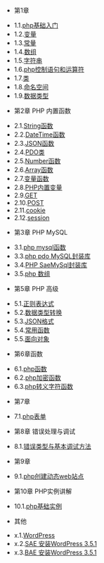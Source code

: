 * 第1章
 - 1.1.[php基础入门](1.1.md)
 - 1.2.[变量](1.2.md)
 - 1.3.[常量](1.3.md)
 - 1.4.[数组](1.4.md)
 - 1.5.[字符串](1.5.md)
 - 1.6.[php控制语句和运算符](1.6.md)
 - 1.7.[类](1.7.md)
 - 1.8.[命名空间](1.8.md)
 - 1.9.[数据类型](1.9.md)
* 第2章 PHP 内置函数
 - 2.1.[String函数](2.1.md)
 - 2.2.[DateTime函数](2.2.md)
 - 2.3.[JSON函数](2.3.md)
 - 2.4.[PDO类](2.4.md)
 - 2.5.[Number函数](2.5.md)
 - 2.6.[Array函数](2.6.md)
 - 2.7.[变量函数](2.7.md)
 - 2.8.[PHP内置变量](2.8.md)
 - 2.9.[GET](2.9.md)
 - 2.10.[POST](2.10.md)
 - 2.11.[cookie](2.11.md)
 - 2.12.[session](2.12.md)
* 第3章 PHP MySQL
 - 3.1.[php mysql函数](3.1.md)
 - 3.3.[php pdo MySQL封装库](3.3.md)
 - 3.4.[PHP SaeMySql封装库](3.4.md)
 - 3.5.[php 数组](3.5.md)
* 第5章 PHP 高级
 - 5.1.[正则表达式](5.1.md)
 - 5.2.[数据类型转换](5.2.md)
 - 5.3.[JSON格式](5.3.md)
 - 5.4.[常用函数](5.4.md)
 - 5.5.[面向对象](5.5.md)
* 第6章函数
 - 6.1.[php函数](6.1.md)
 - 6.2.[php加密函数](6.2.md)
 - 6.3.[php转义字符函数](6.3.md)
* 第7章
 - 7.1.[php表单](7.1.md)
* 第8章 错误处理与调试
 - 8.1.[错误类型与基本调试方法](8.1.md)
* 第9章
 - 9.1.[php创建动态web站点](9.1.md)
* 第10章 PHP实例讲解
 - 10.1.[php基础实例](10.1.md)
* 其他
 - x.1.[WordPress](x.1.md)
 - x.2.[SAE 安装WordPress 3.5.1](x.2.md)
 - x.3.[BAE 安装WordPress 3.5.1](x.3.md)
